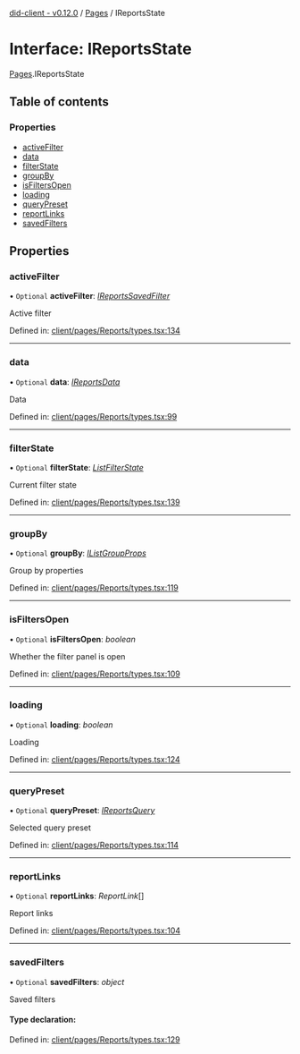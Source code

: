 [did-client - v0.12.0](../README.md) / [Pages](../modules/pages.md) / IReportsState

# Interface: IReportsState

[Pages](../modules/pages.md).IReportsState

## Table of contents

### Properties

- [activeFilter](pages.ireportsstate.md#activefilter)
- [data](pages.ireportsstate.md#data)
- [filterState](pages.ireportsstate.md#filterstate)
- [groupBy](pages.ireportsstate.md#groupby)
- [isFiltersOpen](pages.ireportsstate.md#isfiltersopen)
- [loading](pages.ireportsstate.md#loading)
- [queryPreset](pages.ireportsstate.md#querypreset)
- [reportLinks](pages.ireportsstate.md#reportlinks)
- [savedFilters](pages.ireportsstate.md#savedfilters)

## Properties

### activeFilter

• `Optional` **activeFilter**: [*IReportsSavedFilter*](pages.ireportssavedfilter.md)

Active filter

Defined in: [client/pages/Reports/types.tsx:134](https://github.com/Puzzlepart/did/blob/dev/client/pages/Reports/types.tsx#L134)

___

### data

• `Optional` **data**: [*IReportsData*](pages.ireportsdata.md)

Data

Defined in: [client/pages/Reports/types.tsx:99](https://github.com/Puzzlepart/did/blob/dev/client/pages/Reports/types.tsx#L99)

___

### filterState

• `Optional` **filterState**: [*ListFilterState*](../modules/components.md#listfilterstate)

Current filter state

Defined in: [client/pages/Reports/types.tsx:139](https://github.com/Puzzlepart/did/blob/dev/client/pages/Reports/types.tsx#L139)

___

### groupBy

• `Optional` **groupBy**: [*IListGroupProps*](components.ilistgroupprops.md)

Group by properties

Defined in: [client/pages/Reports/types.tsx:119](https://github.com/Puzzlepart/did/blob/dev/client/pages/Reports/types.tsx#L119)

___

### isFiltersOpen

• `Optional` **isFiltersOpen**: *boolean*

Whether the filter panel is open

Defined in: [client/pages/Reports/types.tsx:109](https://github.com/Puzzlepart/did/blob/dev/client/pages/Reports/types.tsx#L109)

___

### loading

• `Optional` **loading**: *boolean*

Loading

Defined in: [client/pages/Reports/types.tsx:124](https://github.com/Puzzlepart/did/blob/dev/client/pages/Reports/types.tsx#L124)

___

### queryPreset

• `Optional` **queryPreset**: [*IReportsQuery*](pages.ireportsquery.md)

Selected query preset

Defined in: [client/pages/Reports/types.tsx:114](https://github.com/Puzzlepart/did/blob/dev/client/pages/Reports/types.tsx#L114)

___

### reportLinks

• `Optional` **reportLinks**: *ReportLink*[]

Report links

Defined in: [client/pages/Reports/types.tsx:104](https://github.com/Puzzlepart/did/blob/dev/client/pages/Reports/types.tsx#L104)

___

### savedFilters

• `Optional` **savedFilters**: *object*

Saved filters

#### Type declaration:

Defined in: [client/pages/Reports/types.tsx:129](https://github.com/Puzzlepart/did/blob/dev/client/pages/Reports/types.tsx#L129)
